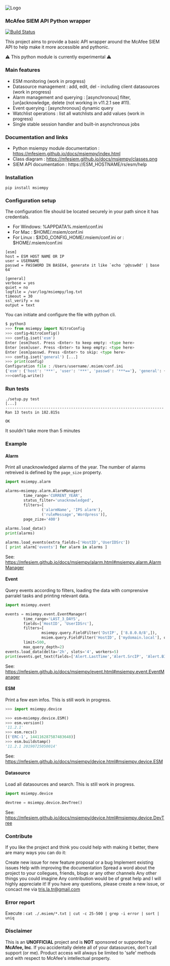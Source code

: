 ![Logo](https://avatars0.githubusercontent.com/u/50667087?s=200&v=4 "Logo") 
### McAfee SIEM API Python wrapper
[![Build Status](https://travis-ci.org/mfesiem/msiempy.svg?branch=master)](https://travis-ci.org/mfesiem/msiempy)

This project aims to provide a basic API wrapper around the McAfee SIEM API to help make it more 
accessible and pythonic.

⚠️ This python module is currently experimental ⚠️

### Main features
- ESM monitoring (work in progress)
- Datasource management : add, edit, del - including client datasources (work in progress)
- Alarm management and querying : [asynchronous] filter, [un]acknowledge, delete (not working in v11.2.1 see #11).  
- Event querying : [asynchronous] dynamic query
- Watchlist operations : list all watchlists and add values (work in progress)
- Single stable session handler and built-in asynchronous jobs

### Documentation and links
- Python msiempy module documentation : https://mfesiem.github.io/docs/msiempy/index.html
- Class diagram : https://mfesiem.github.io/docs/msiempy/classes.png
- SIEM API documentation : https://ESM_HOSTNAME/rs/esm/help

### Installation 
```
pip install msiempy
```

### Configuration setup
The configuration file should be located securely in your path since it has credentials.
- For Windows:  %APPDATA%\.msiem\conf.ini
- For Mac :     $HOME/.msiem/conf.ini
- For Linux :   $XDG_CONFIG_HOME/.msiem/conf.ini or :   $HOME/.msiem/conf.ini
```
[esm]
host = ESM HOST NAME OR IP
user = USERNAME
passwd = PASSWORD IN BASE64, generate it like `echo 'p@ssw0d' | base 64`

[general]
verbose = yes
quiet = no
logfile = /var/log/msiempy/log.txt
timeout = 30
ssl_verify = no
output = text
```

You can initiate and configure the file with python cli.
```python
$ python3
>>> from msiempy import NitroConfig
>>> config=NitroConfig()
>>> config.iset('esm')
Enter [esm]host. Press <Enter> to keep empty: <type here>
Enter [esm]user. Press <Enter> to keep empty: <type here>
Enter [esm]passwd. Press <Enter> to skip: <type here>
>>> config.iset('general') [...]
>>> print(config)
Configuration file : /Users/username/.msiem/conf.ini
{'esm': {'host': '***', 'user': '***', 'passwd': '***=='}, 'general': {'verbose': 'no', 'quiet': 'False', 'logfile': '', 'timeout': '60', 'ssl_verify': 'no', 'output': 'text'}}
>>>config.write()
```

### Run tests
```
./setup.py test
[...]
----------------------------------------------------------------------
Ran 13 tests in 182.815s

OK
```
It souldn't take more than 5 minutes

### Example

#### Alarm
Print all unacknowledged alarms of the year. The number of alarms retreived is defined by the `page_size` property.
```python
import msiempy.alarm

alarms=msiempy.alarm.AlarmManager(
        time_range='CURRENT_YEAR',
        status_filter='unacknowledged',
        filters=[
                ('alarmName', 'IPS alarm'),
                ('ruleMessage','Wordpress')],
        page_zize='400')
        
alarms.load_data()
print(alarms)

alarms.load_events(extra_fields=['HostID','UserIDSrc'])
[ print alarm['events'] for alarm in alarms ]
```
See: https://mfesiem.github.io/docs/msiempy/alarm.html#msiempy.alarm.AlarmManager

#### Event
Query events according to filters, loading the data with comprensive parralel tasks and printing relevant data.
```python
import msiempy.event

events = msiempy.event.EventManager(
        time_range='LAST_3_DAYS',
        fields=['HostID', 'UserIDSrc'],
        filters=[
                msiempy.query.FieldFilter('DstIP', ['8.8.0.0/8',]),
                msiem.query.FieldFilter('HostID', ['mydomain.local'], operator='CONTAINS') ],
        limit=500,
        max_query_depth=2)
events.load_data(delta='2h', slots='4', workers=5)
print(events.get_text(fields=['Alert.LastTime','Alert.SrcIP', 'Alert.BIN(4', 'Alert.BIN(7)', 'Rule.msg']))
```
See: https://mfesiem.github.io/docs/msiempy/event.html#msiempy.event.EventManager

#### ESM
Print a few esm infos. This is still work in progress.
```python
>>> import msiempy.device

>>> esm=msiempy.device.ESM()
>>> esm.version()
'11.2.1'
>>> esm.recs()
[('ERC-1', 144116287587483648)]
>>> esm.buildstamp()
'11.2.1 20190725050014'
```
See: https://mfesiem.github.io/docs/msiempy/device.html#msiempy.device.ESM

#### Datasource
Load all datasources and search.  This is still work in progress.
```python
import msiempy.device

devtree = msiempy.device.DevTree()
```
See: https://mfesiem.github.io/docs/msiempy/device.html#msiempy.device.DevTree

### Contribute
If you like the project and think you could help with making it better, there are many ways you can do it:

Create new issue for new feature proposal or a bug
Implement existing issues
Help with improving the documentation
Spread a word about the project to your collegues, friends, blogs or any other channels
Any other things you could imagine
Any contribution would be of great help and I will highly appreciate it! If you have any questions, please create a new issue, or concact me via tris.la.tr@gmail.com

### Error report
Execute :
 ```cat ./.msiem/*.txt | cut -c 25-500 | grep -i error | sort | uniq```

### Disclaimer
This is an **UNOFFICIAL** project and is **NOT** sponsored or supported by **McAfee, Inc**. If you accidentally delete all of your datasources, don't call support (or me). Product access will always be limited to 'safe' methods and with respect to McAfee's intellectual property.
